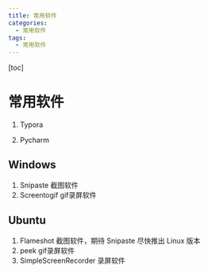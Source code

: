```yaml
---
title: 常用软件
categories:
  - 常用软件
tags:
  - 常用软件
---
```


[toc]

# 常用软件

1. Typora

2. Pycharm

## Windows

1. Snipaste 截图软件
2. Screentogif gif录屏软件

## Ubuntu

1. Flameshot 截图软件，期待 Snipaste 尽快推出 Linux 版本
2. peek gif录屏软件 
3. SimpleScreenRecorder 录屏软件